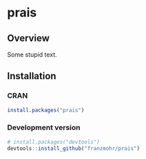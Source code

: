 
prais
=====

Overview
--------

Some stupid text.

Installation
------------

### CRAN

``` r
install.packages("prais")
```

### Development version

``` r
# install.packages("devtools")
devtools::install_github("franzmohr/prais")
```
